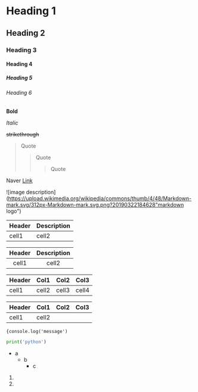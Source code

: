 <!--Heading-->

# Heading 1

## Heading 2

### Heading 3

#### Heading 4

##### Heading 5

###### Heading 6

## <!--Line-->

<!--Text attributes-->

**Bold**

_Italic_

~~strikethrough~~

<!--Quote-->

> Quote
>
> > Quote
> >
> > > Quote

<!--Link-->

Naver [Link](https://www.naver.com/)

<!--Image-->

![image description](https://upload.wikimedia.org/wikipedia/commons/thumb/4/48/Markdown-mark.svg/312px-Markdown-mark.svg.png?20190322184628"markdown logo")

<!--Table-->

| Header | Description |
| ------ | ----------- |
| cell1  | cell2       |

| Header | Description |
| :----: | :---------: |
| cell1  |    cell2    |

| Header | Col1  |  Col2 | Col3  |
| ------ | :---- | ----: | :---: |
| cell1  | cell2 | cell3 | cell4 |

| Header | Col1  | Col2 | Col3 |
| ------ | :---: | ---- | ---- |
| cell1  | cell2 |      |      |

<!--Code-->

`{console.log('message')`

```python
print('python')
```

<!--Bullet list-->

- a
  - b
    - c

<!--Numbered list-->

1.
2.
